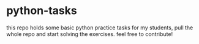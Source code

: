 # python-tasks
this repo holds some basic python practice tasks for my students, pull the whole repo and start solving the exercises. feel free to contribute!